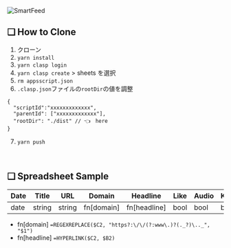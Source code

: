 ![SmartFeed](https://github.com/user-attachments/assets/223e7297-5b82-436e-8e49-ac3b35a600ac)

## ❑ How to Clone

1. クローン
2. `yarn install`
3. `yarn clasp login`
4. `yarn clasp create` > sheets を選択
5. `rm appsscript.json`
6. `.clasp.json`ファイルの`rootDir`の値を調整

```
{
  "scriptId":"xxxxxxxxxxxxx",
  "parentId": ["xxxxxxxxxxxxx"],
  "rootDir": "./dist" // 👈　here
}
```

7. `yarn push`

<br>

## ❑ Spreadsheet Sample

| Date | Title  | URL    | Domain     | Headline     | Like | Audio | Keep | Delete | Review | Tag    |
| ---- | ------ | ------ | ---------- | ------------ | ---- | ----- | ---- | ------ | ------ | ------ |
| date | string | string | fn[domain] | fn[headline] | bool | bool  | bool | bool   | number | select |

- fn[domain] `=REGEXREPLACE($C2, "https?:\/\/(?:www\.)?(._?)\.._", "$1")`
- fn[headline] `=HYPERLINK($C2, $B2)`
